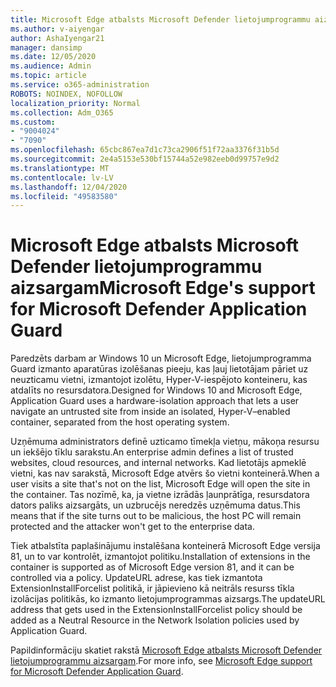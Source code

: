 ```yaml
---
title: Microsoft Edge atbalsts Microsoft Defender lietojumprogrammu aizsargam
ms.author: v-aiyengar
author: AshaIyengar21
manager: dansimp
ms.date: 12/05/2020
ms.audience: Admin
ms.topic: article
ms.service: o365-administration
ROBOTS: NOINDEX, NOFOLLOW
localization_priority: Normal
ms.collection: Adm_O365
ms.custom:
- "9004024"
- "7090"
ms.openlocfilehash: 65cbc867ea7d1c73ca2906f51f72aa3376f31b5d
ms.sourcegitcommit: 2e4a5153e530bf15744a52e982eeb0d99757e9d2
ms.translationtype: MT
ms.contentlocale: lv-LV
ms.lasthandoff: 12/04/2020
ms.locfileid: "49583580"
---
```

# <a name="microsoft-edges-support-for-microsoft-defender-application-guard"></a><span data-ttu-id="488f5-102">Microsoft Edge atbalsts Microsoft Defender lietojumprogrammu aizsargam</span><span class="sxs-lookup"><span data-stu-id="488f5-102">Microsoft Edge's support for Microsoft Defender Application Guard</span></span>

<span data-ttu-id="488f5-103">Paredzēts darbam ar Windows 10 un Microsoft Edge, lietojumprogramma Guard izmanto aparatūras izolēšanas pieeju, kas ļauj lietotājam pāriet uz neuzticamu vietni, izmantojot izolētu, Hyper-V-iespējoto konteineru, kas atdalīts no resursdatora.</span><span class="sxs-lookup"><span data-stu-id="488f5-103">Designed for Windows 10 and Microsoft Edge, Application Guard uses a hardware-isolation approach that lets a user navigate an untrusted site from inside an isolated, Hyper-V–enabled container, separated from the host operating system.</span></span>

<span data-ttu-id="488f5-104">Uzņēmuma administrators definē uzticamo tīmekļa vietņu, mākoņa resursu un iekšējo tīklu sarakstu.</span><span class="sxs-lookup"><span data-stu-id="488f5-104">An enterprise admin defines a list of trusted websites, cloud resources, and internal networks.</span></span> <span data-ttu-id="488f5-105">Kad lietotājs apmeklē vietni, kas nav sarakstā, Microsoft Edge atvērs šo vietni konteinerā.</span><span class="sxs-lookup"><span data-stu-id="488f5-105">When a user visits a site that's not on the list, Microsoft Edge will open the site in the container.</span></span> <span data-ttu-id="488f5-106">Tas nozīmē, ka, ja vietne izrādās ļaunprātīga, resursdatora dators paliks aizsargāts, un uzbrucējs neredzēs uzņēmuma datus.</span><span class="sxs-lookup"><span data-stu-id="488f5-106">This means that if the site turns out to be malicious, the host PC will remain protected and the attacker won't get to the enterprise data.</span></span>

<span data-ttu-id="488f5-107">Tiek atbalstīta paplašinājumu instalēšana konteinerā Microsoft Edge versija 81, un to var kontrolēt, izmantojot politiku.</span><span class="sxs-lookup"><span data-stu-id="488f5-107">Installation of extensions in the container is supported as of Microsoft Edge version 81, and it can be controlled via a policy.</span></span> <span data-ttu-id="488f5-108">UpdateURL adrese, kas tiek izmantota ExtensionInstallForcelist politikā, ir jāpievieno kā neitrāls resurss tīkla izolācijas politikās, ko izmanto lietojumprogrammas aizsargs.</span><span class="sxs-lookup"><span data-stu-id="488f5-108">The updateURL address that gets used in the ExtensionInstallForcelist policy should be added as a Neutral Resource in the Network Isolation policies used by Application Guard.</span></span>

<span data-ttu-id="488f5-109">Papildinformāciju skatiet rakstā [Microsoft Edge atbalsts Microsoft Defender lietojumprogrammu aizsargam](https://go.microsoft.com/fwlink/?linkid=2134229).</span><span class="sxs-lookup"><span data-stu-id="488f5-109">For more info, see [Microsoft Edge support for Microsoft Defender Application Guard](https://go.microsoft.com/fwlink/?linkid=2134229).</span></span>
